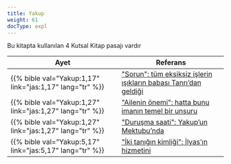```yaml
---
title: Yakup
weight: 61
docType: expl
---
```


Bu kitapta kullanılan 4 Kutsal Kitap pasajı vardır

| Ayet | Referans |
|-------|-----------|
| {{% bible val="Yakup:1,17" link="jas:1,17" lang="tr" %}} | ["Sorun": tüm eksiksiz işlerin ışıkların babası Tanrı’dan geldiği](../exampleSite/content/expl/../expl/content/letters/the-letter-to-the-church-in-sardis#6a43) |
| {{% bible val="Yakup:1,27" link="jas:1,27" lang="tr" %}} | ["Ailenin önemi": hatta bunu imanın temel bir unsuru](../exampleSite/content/expl/../expl/background/israel/the-role-of-family-in-the-bible#524d) |
| {{% bible val="Yakup:1,27" link="jas:1,27" lang="tr" %}} | ["Duruşma saati": Yakup’un Mektubu’nda](../exampleSite/content/expl/../expl/content/letters/the-letter-to-the-church-in-philadelphia#ea48) |
| {{% bible val="Yakup:5,17" link="jas:5,17" lang="tr" %}} | ["İki tanığın kimliği": İlyas’ın hizmetini](../exampleSite/content/expl/../expl/content/witnesses/the-two-witnesses#c357) |
